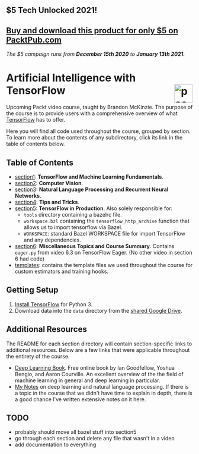 ## $5 Tech Unlocked 2021!
[Buy and download this product for only $5 on PacktPub.com](https://www.packtpub.com/)
-----
*The $5 campaign         runs from __December 15th 2020__ to __January 13th 2021.__*

# Artificial Intelligence with TensorFlow <img alt="packt" src="https://i.imgur.com/ZyhGUP8.jpg" width="50" align="right">

Upcoming Packt video course, taught by Brandon McKinzie. The purpose of the course is to provide users with a comprehensive overview of what [TensorFlow](https://www.tensorflow.org) has to offer.

Here you will find all code used throughout the course, grouped by section. To learn more about the contents of any subdirectory, click its link in the table of contents below.

## Table of Contents

* [section1](https://github.com/mckinziebrandon/ai-with-tensorflow/tree/master/section1): **TensorFlow and Machine Learning Fundamentals**.
* [section2](https://github.com/mckinziebrandon/ai-with-tensorflow/tree/master/section2): **Computer Vision**.
* [section3](https://github.com/mckinziebrandon/ai-with-tensorflow/tree/master/section3): **Natural Language Processing and Recurrent Neural Networks**.
* [section4](https://github.com/mckinziebrandon/ai-with-tensorflow/tree/master/section4): **Tips and Tricks**.
* [section5](https://github.com/mckinziebrandon/ai-with-tensorflow/tree/master/section5): **TensorFlow in Production**. Also solely responsible for:
  - `tools` directory containing a bazelrc file.
  - `workspace.bzl` containing the `tensorflow_http_archive` function that allows us to import tensorflow via Bazel.
  - `WORKSPACE`: standard Bazel WORKSPACE file for import TensorFlow and any dependencies.
* [section6](https://github.com/mckinziebrandon/ai-with-tensorflow/tree/master/section6): **Miscellaneous Topics and Course Summary**. Contains `eager.py` from video 6.3 on TensorFlow Eager. (No other video in section 6 had code)
* [templates](https://github.com/mckinziebrandon/ai-with-tensorflow/tree/master/templates): contains the template files we used throughout the course for custom estimators and training hooks.

## Getting Setup

1. [Install TensorFlow](https://www.tensorflow.org/install) for Python 3.
2. Download data into the `data` directory from the [shared Google Drive](https://drive.google.com/open?id=1u-gaSVjqugT3qpA1yCXF9TWLhzUTcQKo).


## Additional Resources

The README for each section directory will contain section-specific links to additional resources.
Below are a few links that were applicable throughout the entirety of the course.

- [Deep Learning Book](http://www.deeplearningbook.org/). Free online book by Ian Goodfellow,
Yoshua Bengio, and Aaron Courville. An excellent overview of the the field of machine learning 
in general and deep learning in particular.
- [My Notes](http://mckinziebrandon.me/assets/pdf/CondensedSummaries.pdf) on deep learning and natural language processing. If there is a topic in the course that we didn't have time to explain in depth, there is a good chance I've written extensive notes on it here.

## TODO

- probably should move all bazel stuff into section5
- go through each section and delete any file that wasn't in a video
- add documentation to everything
